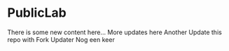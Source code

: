 # PublicLab

There is some new content here...
More updates here
Another
Update this repo with Fork Updater
Nog een keer
